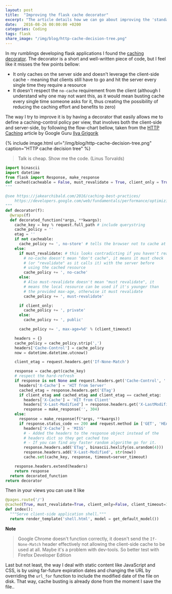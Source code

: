 ```yaml
---
layout: post
title:  "Improving the flask cache decorator"
excerpt: "The article details how we can go about improving the 'standard' flask cache decorator, more specifically suggesting an API that easily resembles and relates to the client-side/browser caching-control policy"
date:   2016-08-26 00:00:00 +0200
categories: Coding
tags: flask
share_image: "/img/blog/http-cache-decision-tree.png"
---
```


In my rumblings developing flask applications I found the [caching decorator](http://flask.pocoo.org/docs/0.11/patterns/viewdecorators/#caching-decorator).
The decorator is a short and well-written piece of code, but I feel like it misses the few points bellow:

- It only caches on the server side and doesn't leverage the client-side cache - meaning that clients still have to go and hit the server every single time they require a resource
- It doesn't respect the `no-cache` requirement from the client (although I understand why one may not want this, as it would mean busting cache every single time someone asks for it, thus creating the possibility of reducing the caching effort and benefits to zero)

The way I try to improve it is by having a decorator that easily allows me to
define a caching-control policy per view, that involves both the client-side and
server-side, by following the flow-chart bellow, taken from the [HTTP Caching](https://developers.google.com/web/fundamentals/performance/optimizing-content-efficiency/http-caching)
article by Google Guru [Ilya Grigorik](https://www.igvita.com/)

{% include image.html url="/img/blog/http-cache-decision-tree.png" caption="HTTP cache decision tree" %}


> Talk is cheap. Show me the code. (Linus Torvalds)

```python
import binascii
import datetime
from flask import Response, make_response
def cached(cacheable = False, must_revalidate = True, client_only = True, client_timeout = 0, server_timeout = 5 * 60, key='view/%s'):
"""

@see https://jakearchibald.com/2016/caching-best-practices/
    https://developers.google.com/web/fundamentals/performance/optimizing-content-efficiency/http-caching
"""
def decorator(f):
  @wraps(f)
  def decorated_function(*args, **kwargs):
    cache_key = key % request.full_path # include querystring
    cache_policy = ''
    etag = ''
    if not cacheable:
      cache_policy += ', no-store' # tells the browser not to cache at all
    else:
      if must_revalidate: # this looks contradicting if you haven't read the article.
        # no-cache doesn't mean "don't cache", it means it must check
        # (or "revalidate" as it calls it) with the server before
        # using the cached resource
        cache_policy += ', no-cache'
      else:
        # Also must-revalidate doesn't mean "must revalidate", it
        # means the local resource can be used if it's younger than
        # the provided max-age, otherwise it must revalidate
        cache_policy += ', must-revalidate'

      if client_only:
        cache_policy += ', private'
      else:
        cache_policy += ', public'

      cache_policy += ', max-age=%d' % (client_timeout)

    headers = {}
    cache_policy = cache_policy.strip(',')
    headers['Cache-Control'] = cache_policy
    now = datetime.datetime.utcnow()

    client_etag = request.headers.get('If-None-Match')

    response = cache.get(cache_key)
    # respect the hard-refresh
    if response is not None and request.headers.get('Cache-Control', '') != 'no-cache':
      headers['X-Cache'] = 'HIT from Server'
      cached_etag = response.headers.get('ETag')
      if client_etag and cached_etag and client_etag == cached_etag:
        headers['X-Cache'] = 'HIT from Client'
        headers['X-Last-Modified'] = response.headers.get('X-LastModified')
        response = make_response('', 304)
    else:
      response = make_response(f(*args, **kwargs))
      if response.status_code == 200 and request.method in ['GET', 'HEAD']:
        headers['X-Cache'] = 'MISS'
        # - Added the headers to the response object instead of the
        # headers dict so they get cached too
        # - If you can find any faster random algorithm go for it.
        response.headers.add('ETag', binascii.hexlify(os.urandom(4)))
        response.headers.add('X-Last-Modified', str(now))
        cache.set(cache_key, response, timeout=server_timeout)

    response.headers.extend(headers)
    return response
  return decorated_function
return decorator

```

Then in your views you can use it like

```python
@pages.route('/')
@cached(True, must_revalidate=True, client_only=False, client_timeout=120, server_timeout=5*60)
def index():
  """Serve client-side application shell."""
  return render_template('shell.html', model = get_default_model())
```

**Note**

> Google Chrome doesn't function correctly, it doesn't send the `If-None-Match` header effectively not allowing the client-side cache to be used at all. Maybe it's a problem with dev-tools. So better test with Firefox Developer Edition

Last but not least, the way I deal with static content like JavaScript and CSS,
is by using far-future expiration dates and changing the URL by overriding the `url_for`
function to include the modified date of the file on disk.
That way, cache busting is already done from the moment I save the file..
